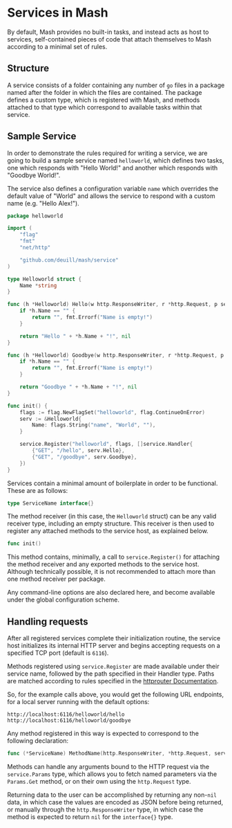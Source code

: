 # Services in Mash

By default, Mash provides no built-in tasks, and instead acts as host to services, self-contained pieces of code that attach themselves to Mash according to a minimal set of rules.

## Structure

A service consists of a folder containing any number of `go` files in a package named after the folder in which the files are contained. The package defines a custom type, which is registered with Mash, and methods attached to that type which correspond to available tasks within that service.

## Sample Service

In order to demonstrate the rules required for writing a service, we are going to build a sample service named `helloworld`, which defines two tasks, one which responds with "Hello World!" and another which responds with "Goodbye World!".

The service also defines a configuration variable `name` which overrides the default value of "World" and allows the service to respond with a custom name (e.g. "Hello Alex!").

```go
package helloworld

import (
	"flag"
	"fmt"
	"net/http"

	"github.com/deuill/mash/service"
)

type Helloworld struct {
	Name *string
}

func (h *Helloworld) Hello(w http.ResponseWriter, r *http.Request, p service.Params) (interface{}, error) {
	if *h.Name == "" {
		return "", fmt.Errorf("Name is empty!")
	}

	return "Hello " + *h.Name + "!", nil
}

func (h *Helloworld) Goodbye(w http.ResponseWriter, r *http.Request, p service.Params) (interface{}, error) {
	if *h.Name == "" {
		return "", fmt.Errorf("Name is empty!")
	}

	return "Goodbye " + *h.Name + "!", nil
}

func init() {
	flags := flag.NewFlagSet("helloworld", flag.ContinueOnError)
	serv := &Helloworld{
		Name: flags.String("name", "World", ""),
	}

	service.Register("helloworld", flags, []service.Handler{
		{"GET", "/hello", serv.Hello},
		{"GET", "/goodbye", serv.Goodbye},
	})
}
```

Services contain a minimal amount of boilerplate in order to be functional. These are as follows:

```go
type ServiceName interface{}
```

The method receiver (in this case, the `Helloworld` struct) can be any valid receiver type, including an empty structure. This receiver is then used to register any attached methods to the service host, as explained below.

```go
func init()
```

This method contains, minimally, a call to `service.Register()` for attaching the method receiver and any exported methods to the service host. Although technically possible, it is not recommended to attach more than one method receiver per package.

Any command-line options are also declared here, and become available under the global configuration scheme.

## Handling requests

After all registered services complete their initialization routine, the service host initializes its internal HTTP server and begins accepting requests on a specified TCP port (default is `6116`).

Methods registered using `service.Register` are made available under their service name, followed by the path specified in their Handler type. Paths are matched according to rules specified in the [httprouter Documentation](https://github.com/julienschmidt/httprouter).

So, for the example calls above, you would get the following URL endpoints, for a local server running with the default options:

```
http://localhost:6116/helloworld/hello
http://localhost:6116/helloworld/goodbye
```

Any method registered in this way is expected to correspond to the following declaration:

```go
func (*ServiceName) MethodName(http.ResponseWriter, *http.Request, service.Params) (interface{}, error)
```

Methods can handle any arguments bound to the HTTP request via the `service.Params` type, which allows you to fetch named parameters via the `Params.Get` method, or on their own using the `http.Request` type.

Returning data to the user can be accomplished by returning any non-`nil` data, in which case the values are encoded as JSON before being returned, or manually through the `http.ResponseWriter` type, in which case the method is expected to return `nil` for the `interface{}` type.
